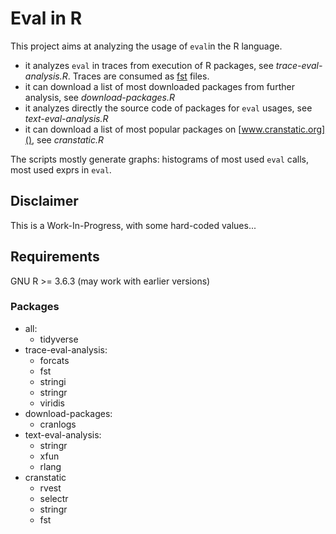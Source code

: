 # Eval in R

This project aims at analyzing the usage of `eval`in the R language.

- it analyzes `eval` in traces from execution of R packages, see *trace-eval-analysis.R*. Traces are consumed as [fst](https://www.fstpackage.org/) files. 
- it can download a list of most downloaded packages from further analysis, see *download-packages.R*
- it analyzes directly the source code of packages for `eval` usages, see *text-eval-analysis.R*
- it can download a list of most popular packages on [www.cranstatic.org](), see *cranstatic.R*

The scripts mostly generate graphs: histograms of most used `eval` calls, most used exprs in `eval`.

## Disclaimer

This is a Work-In-Progress, with some hard-coded values...

## Requirements

GNU R >= 3.6.3 (may work with earlier versions)

### Packages

- all:
    - tidyverse
- trace-eval-analysis:
    - forcats
    - fst
    - stringi
    - stringr
    - viridis
- download-packages:
    - cranlogs
- text-eval-analysis:
    - stringr
    - xfun
    - rlang
- cranstatic
    - rvest
    - selectr
    - stringr
    - fst